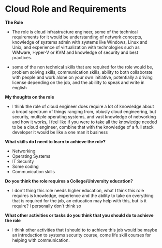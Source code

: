 # Cloud Role and Requirements

**The Role**

- The role is cloud infrastructure engineer, some of the technical requirements for it would be understanding of network concepts, knowledge of systems admin with systems like Windows, Linux and Unix, and experience of virtualization with technologies such as WMware, Hyper-V or KVM and knowledge of security and best practices.

- some of the non technical skills that are required for the role would be, problem solving skills, communication skills, ability to both collaborate with people and work alone on your own initiative, potentially a driving license depending on the job, and the abililty to speak and write in english

**My thoughts on the role**

- I think the role of cloud engineer does require a lot of knowledge about a broad spectrum of things ranging from, obiusly cloud engineering, but security, multiple operating systems, and vast knowledge of networking and how it works, I feel like if you were to take all the knowledge needed to be a cloud engineer, combine that with the knowledge of a full stack developer it would be like a one man it business

**What skills do I need to learn to achieve the role?**

- Networking
- Operating Systems
- IT Security
- Some coding
- Communication skills

**Do you think the role requires a College/University education?**

- I don't thing this role needs higher education, what I think this role requires is knowledge, experience and the ability to take on everything that is required for the job, an education may help with this, but is it require? I personally don't think so

**What other activities or tasks do you think that you should do to achieve the role**

- I think other activities that i should to to achieve this job would be maybe an introduction to systems security course, come life skill courses for helping with communication.
